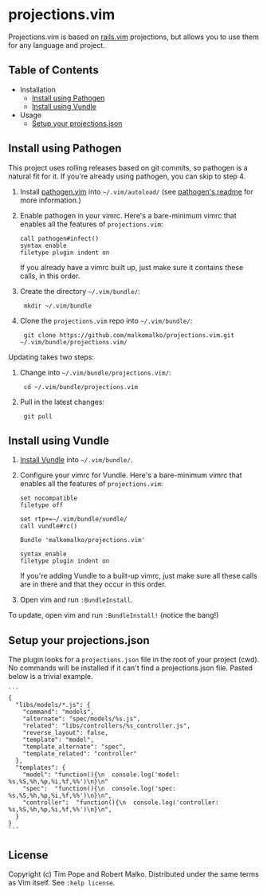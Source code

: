 # projections.vim

Projections.vim is based on [rails.vim](https://github.com/tpope/vim-rails) projections, but allows you to use them for any language and project.

## Table of Contents

- Installation
  - [Install using Pathogen](#install-using-pathogen)
  - [Install using Vundle](#install-using-vundle)
- Usage
  - [Setup your projections.json](#setup-your-projections.json)

## Install using Pathogen

This project uses rolling releases based on git commits, so pathogen is a
natural fit for it. If you're already using pathogen, you can skip to step 4.

1. Install [pathogen.vim] into `~/.vim/autoload/` (see [pathogen's
   readme][install-pathogen] for more information.)

[pathogen.vim]: http://www.vim.org/scripts/script.php?script_id=2332
[install-pathogen]: https://github.com/tpope/vim-pathogen#installation

2. Enable pathogen in your vimrc. Here's a bare-minimum vimrc that enables
   all the features of `projections.vim`:

   ```vim
   call pathogen#infect()
   syntax enable
   filetype plugin indent on
   ```

   If you already have a vimrc built up, just make sure it contains these calls,
   in this order.

3. Create the directory `~/.vim/bundle/`:

        mkdir ~/.vim/bundle

4. Clone the `projections.vim` repo into `~/.vim/bundle/`:

        git clone https://github.com/malkomalko/projections.vim.git ~/.vim/bundle/projections.vim/

Updating takes two steps:

1. Change into `~/.vim/bundle/projections.vim/`:

        cd ~/.vim/bundle/projections.vim

2. Pull in the latest changes:

        git pull

## Install using Vundle

1. [Install Vundle] into `~/.vim/bundle/`.

[Install Vundle]: https://github.com/gmarik/vundle#quick-start

2. Configure your vimrc for Vundle. Here's a bare-minimum vimrc that enables all
   the features of `projections.vim`:

   ```vim
   set nocompatible
   filetype off

   set rtp+=~/.vim/bundle/vundle/
   call vundle#rc()

   Bundle 'malkomalko/projections.vim'

   syntax enable
   filetype plugin indent on
   ```

   If you're adding Vundle to a built-up vimrc, just make sure all these calls
   are in there and that they occur in this order.

3. Open vim and run `:BundleInstall`.

To update, open vim and run `:BundleInstall!` (notice the bang!)

## Setup your projections.json

The plugin looks for a `projections.json` file in the root of your project (cwd).  No commands will be installed if it can't find a projections.json file.  Pasted below is a trivial example.

    ```
    {
      "libs/models/*.js": {
        "command": "models",
        "alternate": "spec/models/%s.js",
        "related": "libs/controllers/%s_controller.js",
        "reverse_layout": false,
        "template": "model",
        "template_alternate": "spec",
        "template_related": "controller"
      },
      "templates": {
        "model": "function(){\n  console.log('model: %s,%S,%h,%p,%i,%f,%%')\n}\n"
        "spec":  "function(){\n  console.log('spec: %s,%S,%h,%p,%i,%f,%%')\n}\n",
        "controller":  "function(){\n  console.log('controller: %s,%S,%h,%p,%i,%f,%%')\n}\n",
      }
    }
    ```

## License

Copyright (c) Tim Pope and Robert Malko.  Distributed under the same terms as Vim itself.
See `:help license`.